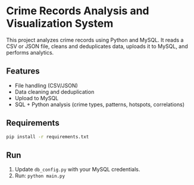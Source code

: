 # Crime Records Analysis and Visualization System

This project analyzes crime records using Python and MySQL. It reads a CSV or JSON file, cleans and deduplicates data, uploads it to MySQL, and performs analytics.

## Features
- File handling (CSV/JSON)
- Data cleaning and deduplication
- Upload to MySQL
- SQL + Python analysis (crime types, patterns, hotspots, correlations)

## Requirements
```bash
pip install -r requirements.txt
```

## Run
1. Update `db_config.py` with your MySQL credentials.
2. Run: `python main.py`
